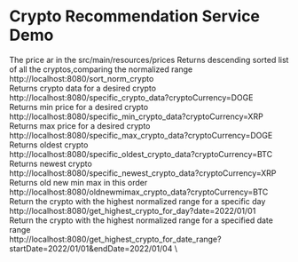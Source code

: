 # Crypto Recommendation Service Demo
The price ar in the src/main/resources/prices
Returns descending sorted list of all the cryptos,comparing the normalized range\
 http://localhost:8080/sort_norm_crypto \
Returns crypto data for a desired crypto\
 http://localhost:8080/specific_crypto_data?cryptoCurrency=DOGE \
Returns min price for a desired crypto\
 http://localhost:8080/specific_min_crypto_data?cryptoCurrency=XRP \
Returns max price for a desired crypto\
 http://localhost:8080/specific_max_crypto_data?cryptoCurrency=DOGE \
Returns oldest crypto\
 http://localhost:8080/specific_oldest_crypto_data?cryptoCurrency=BTC \
Returns newest crypto\
 http://localhost:8080/specific_newest_crypto_data?cryptoCurrency=XRP \
Returns old new min max in this order\
 http://localhost:8080/oldnewmimax_crypto_data?cryptoCurrency=BTC \
Return the crypto with the highest normalized range for a specific day\
 http://localhost:8080/get_highest_crypto_for_day?date=2022/01/01 \
Return the crypto with the highest normalized range for a specified date range\
 http://localhost:8080/get_highest_crypto_for_date_range?startDate=2022/01/01&endDate=2022/01/04 \
